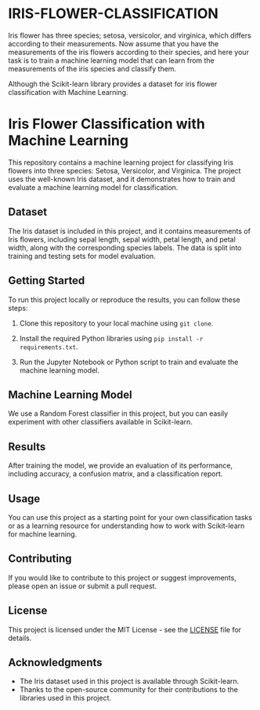 # IRIS-FLOWER-CLASSIFICATION
Iris flower has three species; setosa, versicolor, and virginica, which differs according to their measurements. Now assume that you have the measurements of the iris flowers according to their species, and here your task is to train a machine learning model that can learn from the measurements of the iris species and classify them.

Although the Scikit-learn library provides a dataset for iris flower classification with Machine Learning. 
# Iris Flower Classification with Machine Learning

This repository contains a machine learning project for classifying Iris flowers into three species: Setosa, Versicolor, and Virginica. The project uses the well-known Iris dataset, and it demonstrates how to train and evaluate a machine learning model for classification.

## Dataset

The Iris dataset is included in this project, and it contains measurements of Iris flowers, including sepal length, sepal width, petal length, and petal width, along with the corresponding species labels. The data is split into training and testing sets for model evaluation.

## Getting Started

To run this project locally or reproduce the results, you can follow these steps:

1. Clone this repository to your local machine using `git clone`.

2. Install the required Python libraries using `pip install -r requirements.txt`.

3. Run the Jupyter Notebook or Python script to train and evaluate the machine learning model.

## Machine Learning Model

We use a Random Forest classifier in this project, but you can easily experiment with other classifiers available in Scikit-learn.

## Results

After training the model, we provide an evaluation of its performance, including accuracy, a confusion matrix, and a classification report.

## Usage

You can use this project as a starting point for your own classification tasks or as a learning resource for understanding how to work with Scikit-learn for machine learning.

## Contributing

If you would like to contribute to this project or suggest improvements, please open an issue or submit a pull request.

## License

This project is licensed under the MIT License - see the [LICENSE](LICENSE) file for details.

## Acknowledgments

- The Iris dataset used in this project is available through Scikit-learn.
- Thanks to the open-source community for their contributions to the libraries used in this project.

